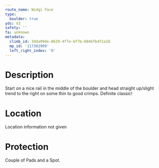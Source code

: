```yaml
---
route_name: Widgi Face
type:
  boulder: true
yds: V3
safety: ''
fa: unknown
metadata:
  climb_id: 3dda99de-8629-4f7e-bf7b-884bfb4f1a18
  mp_id: '117302909'
  left_right_index: '0'
---
```

# Description
Start on a nice rail in the middle of the boulder and head straight up/slight trend to the right on some thin to good crimps. Definite classic!

# Location
Location information not given

# Protection
Couple of Pads and a Spot.
